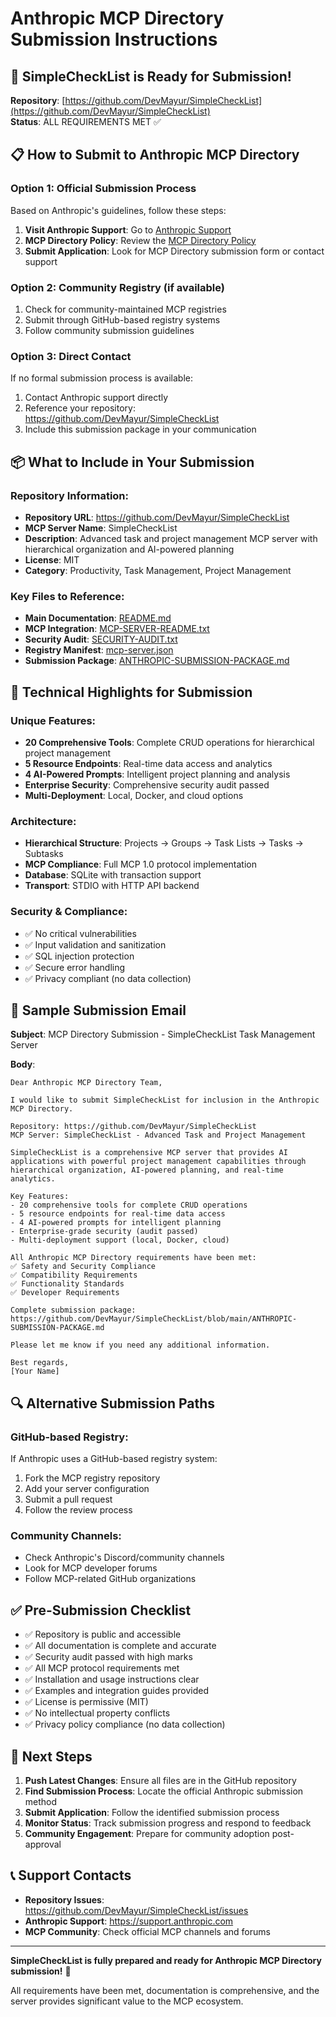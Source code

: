 # Anthropic MCP Directory Submission Instructions

## 🎯 SimpleCheckList is Ready for Submission!

**Repository**: [https://github.com/DevMayur/SimpleCheckList](https://github.com/DevMayur/SimpleCheckList)  
**Status**: ALL REQUIREMENTS MET ✅

## 📋 How to Submit to Anthropic MCP Directory

### Option 1: Official Submission Process
Based on Anthropic's guidelines, follow these steps:

1. **Visit Anthropic Support**: Go to [Anthropic Support](https://support.anthropic.com)
2. **MCP Directory Policy**: Review the [MCP Directory Policy](https://support.anthropic.com/en/articles/11697096-anthropic-mcp-directory-policy)
3. **Submit Application**: Look for MCP Directory submission form or contact support

### Option 2: Community Registry (if available)
1. Check for community-maintained MCP registries
2. Submit through GitHub-based registry systems
3. Follow community submission guidelines

### Option 3: Direct Contact
If no formal submission process is available:
1. Contact Anthropic support directly
2. Reference your repository: https://github.com/DevMayur/SimpleCheckList
3. Include this submission package in your communication

## 📦 What to Include in Your Submission

### Repository Information:
- **Repository URL**: https://github.com/DevMayur/SimpleCheckList
- **MCP Server Name**: SimpleCheckList
- **Description**: Advanced task and project management MCP server with hierarchical organization and AI-powered planning
- **License**: MIT
- **Category**: Productivity, Task Management, Project Management

### Key Files to Reference:
- **Main Documentation**: [README.md](https://github.com/DevMayur/SimpleCheckList/blob/main/README.md)
- **MCP Integration**: [MCP-SERVER-README.txt](https://github.com/DevMayur/SimpleCheckList/blob/main/MCP-SERVER-README.txt)
- **Security Audit**: [SECURITY-AUDIT.txt](https://github.com/DevMayur/SimpleCheckList/blob/main/SECURITY-AUDIT.txt)
- **Registry Manifest**: [mcp-server.json](https://github.com/DevMayur/SimpleCheckList/blob/main/mcp-server.json)
- **Submission Package**: [ANTHROPIC-SUBMISSION-PACKAGE.md](https://github.com/DevMayur/SimpleCheckList/blob/main/ANTHROPIC-SUBMISSION-PACKAGE.md)

## 🔧 Technical Highlights for Submission

### Unique Features:
- **20 Comprehensive Tools**: Complete CRUD operations for hierarchical project management
- **5 Resource Endpoints**: Real-time data access and analytics
- **4 AI-Powered Prompts**: Intelligent project planning and analysis
- **Enterprise Security**: Comprehensive security audit passed
- **Multi-Deployment**: Local, Docker, and cloud options

### Architecture:
- **Hierarchical Structure**: Projects → Groups → Task Lists → Tasks → Subtasks
- **MCP Compliance**: Full MCP 1.0 protocol implementation
- **Database**: SQLite with transaction support
- **Transport**: STDIO with HTTP API backend

### Security & Compliance:
- ✅ No critical vulnerabilities
- ✅ Input validation and sanitization  
- ✅ SQL injection protection
- ✅ Secure error handling
- ✅ Privacy compliant (no data collection)

## 📧 Sample Submission Email

**Subject**: MCP Directory Submission - SimpleCheckList Task Management Server

**Body**:
```
Dear Anthropic MCP Directory Team,

I would like to submit SimpleCheckList for inclusion in the Anthropic MCP Directory.

Repository: https://github.com/DevMayur/SimpleCheckList
MCP Server: SimpleCheckList - Advanced Task and Project Management

SimpleCheckList is a comprehensive MCP server that provides AI applications with powerful project management capabilities through hierarchical organization, AI-powered planning, and real-time analytics.

Key Features:
- 20 comprehensive tools for complete CRUD operations
- 5 resource endpoints for real-time data access  
- 4 AI-powered prompts for intelligent planning
- Enterprise-grade security (audit passed)
- Multi-deployment support (local, Docker, cloud)

All Anthropic MCP Directory requirements have been met:
✅ Safety and Security Compliance
✅ Compatibility Requirements  
✅ Functionality Standards
✅ Developer Requirements

Complete submission package: https://github.com/DevMayur/SimpleCheckList/blob/main/ANTHROPIC-SUBMISSION-PACKAGE.md

Please let me know if you need any additional information.

Best regards,
[Your Name]
```

## 🔍 Alternative Submission Paths

### GitHub-based Registry:
If Anthropic uses a GitHub-based registry system:
1. Fork the MCP registry repository
2. Add your server configuration
3. Submit a pull request
4. Follow the review process

### Community Channels:
- Check Anthropic's Discord/community channels
- Look for MCP developer forums
- Follow MCP-related GitHub organizations

## ✅ Pre-Submission Checklist

- ✅ Repository is public and accessible
- ✅ All documentation is complete and accurate
- ✅ Security audit passed with high marks
- ✅ All MCP protocol requirements met
- ✅ Installation and usage instructions clear
- ✅ Examples and integration guides provided
- ✅ License is permissive (MIT)
- ✅ No intellectual property conflicts
- ✅ Privacy policy compliance (no data collection)

## 🚀 Next Steps

1. **Push Latest Changes**: Ensure all files are in the GitHub repository
2. **Find Submission Process**: Locate the official Anthropic submission method
3. **Submit Application**: Follow the identified submission process
4. **Monitor Status**: Track submission progress and respond to feedback
5. **Community Engagement**: Prepare for community adoption post-approval

## 📞 Support Contacts

- **Repository Issues**: https://github.com/DevMayur/SimpleCheckList/issues
- **Anthropic Support**: https://support.anthropic.com
- **MCP Community**: Check official MCP channels and forums

---

**SimpleCheckList is fully prepared and ready for Anthropic MCP Directory submission!** 🎉

All requirements have been met, documentation is comprehensive, and the server provides significant value to the MCP ecosystem.
